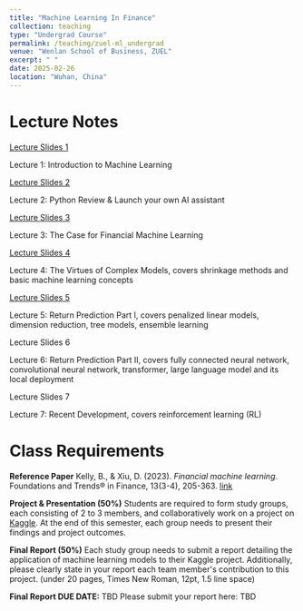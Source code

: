 ```yaml
---
title: "Machine Learning In Finance"
collection: teaching
type: "Undergrad Course"
permalink: /teaching/zuel-ml_undergrad
venue: "Wenlan School of Business, ZUEL"
excerpt: " "
date: 2025-02-26
location: "Wuhan, China"
---
```


# Lecture Notes

[Lecture Slides 1](https://github.com/Anonymous-Y/my_website/blob/6ef83e398d43803685df6da2fb8800e0bf8a1335/files/ZUEL/machine_learning_in_finance/Lecture_1.pdf)

Lecture 1: Introduction to Machine Learning

[Lecture Slides 2](https://github.com/Anonymous-Y/my_website/blob/ab2ca5998d2b3a22e7fd4686420e2d7cf0b89ecf/files/ZUEL/machine_learning_in_finance/Lecture2.pdf)

Lecture 2: Python Review & Launch your own AI assistant

[Lecture Slides 3](https://github.com/Anonymous-Y/my_website/blob/dc5556d81272941c28fbc676a47794cea8331dd9/files/ZUEL/machine_learning_in_finance/lecture3.pdf)

Lecture 3: The Case for Financial Machine Learning

[Lecture Slides 4](https://github.com/Anonymous-Y/my_website/blob/dc5556d81272941c28fbc676a47794cea8331dd9/files/ZUEL/machine_learning_in_finance/lecture4.pdf)

Lecture 4: The Virtues of Complex Models, covers shrinkage methods and basic machine learning concepts

[Lecture Slides 5](https://github.com/Anonymous-Y/my_website/blob/5a7f6a9a779e1d5db8d0de06d502b084ebbb933d/files/ZUEL/machine_learning_in_finance/lecture5.pdf) 

Lecture 5: Return Prediction Part I, covers penalized linear models, dimension reduction, tree models, ensemble learning

Lecture Slides 6

Lecture 6: Return Prediction Part II, covers fully connected neural network, convolutional neural network, transformer, large language model and its local deployment

Lecture Slides 7

Lecture 7: Recent Development, covers reinforcement learning (RL)

# Class Requirements

**Reference Paper**
Kelly, B., & Xiu, D. (2023). *Financial machine learning*. Foundations and Trends® in Finance, 13(3-4), 205-363. [link](https://github.com/Anonymous-Y/my_website/blob/08c0b795b5109af48d3399769bea137bae41cf6b/files/ZUEL/machine_learning_in_finance/Financial%20Machine%20Learning.pdf)

**Project & Presentation (50%)**
Students are required to form study groups, each consisting of 2 to 3 members, and collaboratively work on a project on [Kaggle](https://www.kaggle.com/competitions). At the end of this semester, each group needs to present their findings and project outcomes.

**Final Report (50%)**
Each study group needs to submit a report detailing the application of machine learning models to their Kaggle project. Additionally, please clearly state in your report each team member's contribution to this project. (under 20 pages, Times New Roman, 12pt, 1.5 line space)

**Final Report DUE DATE:** TBD
Please submit your report here: TBD
